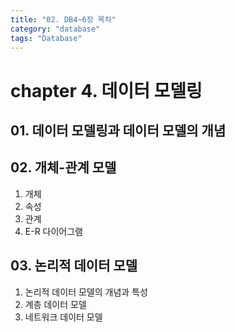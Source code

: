 ```yaml
---
title: "02. DB4~6장 목차"
category: "database"
tags: "Database"
---
```


# chapter 4. 데이터 모델링

## 01. 데이터 모델링과 데이터 모델의 개념



## 02. 개체-관계 모델

1. 개체
2. 속성
3. 관계
4. E-R 다이어그램

##  03. 논리적 데이터 모델 

1. 논리적 데이터 모델의 개념과 특성
2. 계층 데이터 모델
3. 네트워크 데이터 모델